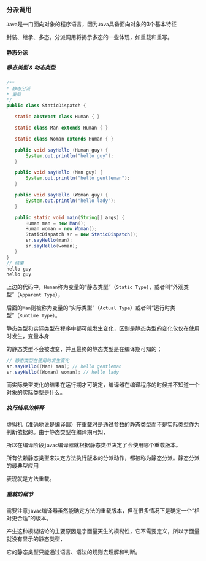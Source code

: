 ### 分派调用

`Java`是一门面向对象的程序语言，因为`Java`具备面向对象的3个基本特征

封装、继承、多态。分派调用将揭示多态的一些体现，如重载和重写。



#### 静态分派

##### 静态类型 & 动态类型

 ```java
/**
 * 静态分派
 * 重载
 */
public class StaticDispatch {

    static abstract class Human { }

    static class Man extends Human { }

    static class Woman extends Human { }

    public void sayHello (Human guy) {
        System.out.println("hello guy");
    }

    public void sayHello (Man guy) {
        System.out.println("hello gentleman");
    }

    public void sayHello (Woman guy) {
        System.out.println("hello lady");
    }

    public static void main(String[] args) {
        Human man = new Man();
        Human woman = new Woman();
        StaticDispatch sr = new StaticDispatch();
        sr.sayHello(man); 
        sr.sayHello(woman);
    }
}
// 结果
hello guy
hello guy
 ```

上边的代码中，`Human`称为变量的“静态类型”（`Static Type`），或者叫“外观类型”（`Apparent Type`），

后面的`Man`则被称为变量的“实际类型”（`Actual Type`）或者叫“运行时类型”（`Runtime Type`）。

静态类型和实际类型在程序中都可能发生变化，区别是静态类型的变化仅仅在使用时发生，变量本身

的静态类型不会被改变，并且最终的静态类型是在编译期可知的；

```java
// 静态类型在使用时发生变化
sr.sayHello((Man) man); // hello gentleman
sr.sayHello((Woman) woman); // hello lady
```

而实际类型变化的结果在运行期才可确定，编译器在编译程序的时候并不知道一个对象的实际类型是什么。

##### 执行结果的解释

虚拟机（准确地说是编译器）在重载时是通过参数的静态类型而不是实际类型作为判断依据的。由于静态类型在编译期可知，

所以在编译阶段`javac`编译器就根据静态类型决定了会使用哪个重载版本。

所有依赖静态类型来决定方法执行版本的分派动作，都被称为静态分派。静态分派的最典型应用

表现就是方法重载。

##### 重载的细节

需要注意`javac`编译器虽然能确定方法的重载版本，但在很多情况下是确定一个“相对更合适”的版本。

产生这种模糊结论的主要原因是字面量天生的模糊性，它不需要定义，所以字面量就没有显示的静态类型，

它的静态类型只能通过语言、语法的规则去理解和判断。